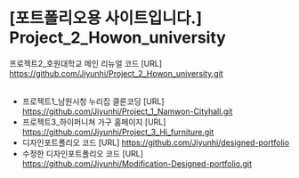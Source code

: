 # [포트폴리오용 사이트입니다.] Project_2_Howon_university
프로젝트2_호원대학교 메인 리뉴얼 코드 [URL] https://github.com/Jiyunhi/Project_2_Howon_university.git
<br>
<br>
- 프로젝트1_남원시청 누리집 클론코딩 [URL] https://github.com/Jiyunhi/Project_1_Namwon-Cityhall.git
- 프로젝트3_하이퍼니쳐 가구 홈페이지 [URL] https://github.com/Jiyunhi/Project_3_Hi_furniture.git
- 디자인포트폴리오 코드 [URL] https://github.com/Jiyunhi/designed-portfolio
- 수정한 디자인포트폴리오 코드 [URL] https://github.com/Jiyunhi/Modification-Designed-portfolio.git
